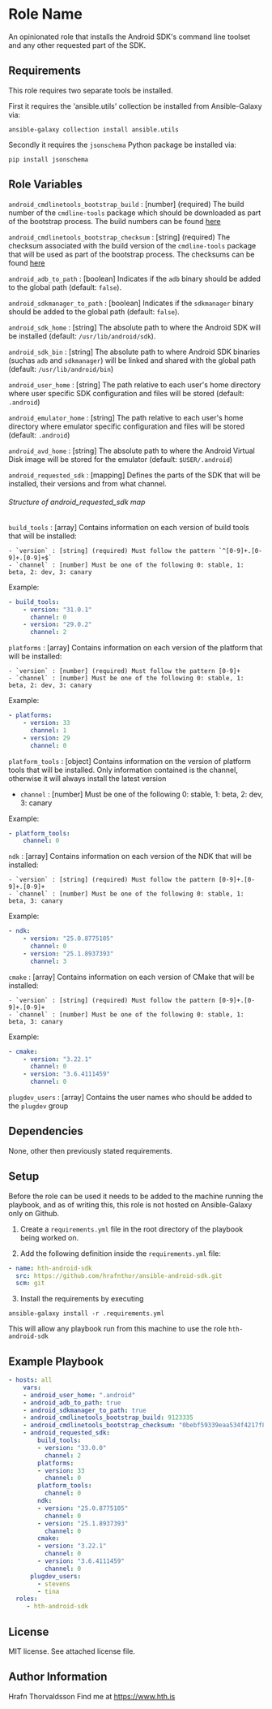 Role Name
=========

An opinionated role that installs the Android SDK's command line toolset and 
any other requested part of the SDK.

Requirements
------------

This role requires two separate tools be installed.

First it requires the 'ansible.utils' collection be installed from Ansible-Galaxy via:

```shell
ansible-galaxy collection install ansible.utils
```

Secondly it requires the `jsonschema` Python package be installed via:

```shell
pip install jsonschema
```


Role Variables
--------------

`android_cmdlinetools_bootstrap_build` : [number] (required) The build number of the `cmdline-tools` package which should be downloaded as part of the bootstrap process. The build numbers can be found [here](https://developer.android.com/studio#command-line-tools-only)

`android_cmdlinetools_bootstrap_checksum` : [string] (required) The checksum associated with the build version of the `cmdline-tools` package that will be used as part of the bootstrap process. The checksums can be found [here](https://developer.android.com/studio#command-line-tools-only)

`android_adb_to_path` : [boolean] Indicates if the `adb` binary should be added to the global path (default: `false`).

`android_sdkmanager_to_path` : [boolean] Indicates if the `sdkmanager` binary should be added to the global path (default: `false`).

`android_sdk_home` : [string] The absolute path to where the Android SDK will be 
installed (default: `/usr/lib/android/sdk`).

`android_sdk_bin` : [string] The absolute path to where Android SDK binaries (suchas `adb` and `sdkmanager`) will be linked and shared with the global path (default: `/usr/lib/android/bin`)

`android_user_home` : [string] The path relative to each user's home directory where user specific SDK configuration and files will be stored (default: `.android`) 

`android_emulator_home` : [string] The path relative to each user's home directory where emulator specific configuration and files will be stored (default: `.android`)

`android_avd_home` : [string] The absolute path to where the Android Virtual Disk image will be stored for the emulator (default: `$USER/.android`)

`android_requested_sdk` : [mapping] Defines the parts of the SDK that will be installed, their versions and from what channel.

###### Structure of android_requested_sdk map

`build_tools` : [array] Contains information on each version of build tools that will be installed:

    - `version` : [string] (required) Must follow the pattern `^[0-9]+.[0-9]+.[0-9]+$`
    - `channel` : [number] Must be one of the following 0: stable, 1: beta, 2: dev, 3: canary

Example:

```yaml
- build_tools:
    - version: "31.0.1"
      channel: 0
    - version: "29.0.2"
      channel: 2
 ```

`platforms` : [array] Contains information on each version of the platform that will be installed:

    - `version` : [number] (required) Must follow the pattern [0-9]+
    - `channel` : [number] Must be one of the following 0: stable, 1: beta, 2: dev, 3: canary

Example:

```yaml
- platforms:
    - version: 33
      channel: 1
    - version: 29
      channel: 0
```

`platform_tools` : [object] Contains information on the version of platform tools that will be installed. Only information contained is the channel, otherwise it will always install the latest version

 - `channel` : [number] Must be one of the following 0: stable, 1: beta, 2: dev, 3: canary


Example:

```yaml
- platform_tools:
    channel: 0
```

`ndk` : [array] Contains information on each version of the NDK that will be installed:

    - `version` : [string] (required) Must follow the pattern [0-9]+.[0-9]+.[0-9]+
    - `channel` : [number] Must be one of the following 0: stable, 1: beta, 3: canary
 
Example:
```yaml
- ndk:
    - version: "25.0.8775105"
      channel: 0
    - version: "25.1.8937393"
      channel: 3
```

`cmake` : [array] Contains information on each version of CMake that will be installed:

    - `version` : [string] (required) Must follow the pattern [0-9]+.[0-9]+.[0-9]+
    - `channel` : [number] Must be one of the following 0: stable, 1: beta, 3: canary

Example:
```yaml
- cmake:
    - version: "3.22.1"
      channel: 0
    - version: "3.6.4111459"
      channel: 0
```

`plugdev_users` : [array] Contains the user names who should be added to the `plugdev` group

Dependencies
------------

None, other then previously stated requirements.

Setup
-----

Before the role can be used it needs to be added to the machine running the playbook, and as of writing this, this role is not hosted on Ansible-Galaxy only on Github.

1. Create a `requirements.yml` file in the root directory of the playbook being worked on.

2. Add the following definition inside the `requirements.yml` file:

```yml
- name: hth-android-sdk
  src: https://github.com/hrafnthor/ansible-android-sdk.git
  scm: git
```

3. Install the requirements by executing 

```shell
ansible-galaxy install -r .requirements.yml
``` 

This will allow any playbook run from this machine to use the role `hth-android-sdk`


Example Playbook
----------------


```yaml
- hosts: all
    vars:
    - android_user_home: ".android"
    - android_adb_to_path: true
    - android_sdkmanager_to_path: true
    - android_cmdlinetools_bootstrap_build: 9123335
    - android_cmdlinetools_bootstrap_checksum: "0bebf59339eaa534f4217f8aa0972d14dc49e7207be225511073c661ae01da0a"
    - android_requested_sdk:
        build_tools:
        - version: "33.0.0"
          channel: 2
        platforms:
        - version: 33
          channel: 0
        platform_tools:
          channel: 0
        ndk:
        - version: "25.0.8775105"
          channel: 0
        - version: "25.1.8937393"
          channel: 0
        cmake:
        - version: "3.22.1"
          channel: 0
        - version: "3.6.4111459"
          channel: 0
      plugdev_users:
        - stevens
        - tina
  roles:
     - hth-android-sdk
```


License
-------

MIT license. See attached license file.

Author Information
------------------

Hrafn Thorvaldsson
Find me at https://www.hth.is
